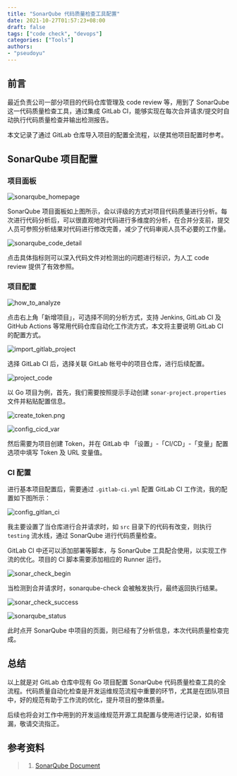 ```yaml
---
title: "SonarQube 代码质量检查工具配置"
date: 2021-10-27T01:57:23+08:00
draft: false
tags: ["code check", "devops"]
categories: ["Tools"]
authors:
- "pseudoyu"
---
```


## 前言

最近负责公司一部分项目的代码仓库管理及 code review 等，用到了 SonarQube 这一代码质量检查工具，通过集成 GitLab CI，能够实现在每次合并请求/提交时自动执行代码质量检查并输出检测报告。

本文记录了通过 GitLab 仓库导入项目的配置全流程，以便其他项目配置时参考。

## SonarQube 项目配置

### 项目面板

![sonarqube_homepage](https://image.pseudoyu.com/images/sonarqube_homepage.png)

SonarQube 项目面板如上图所示，会以评级的方式对项目代码质量进行分析。每次进行代码分析后，可以很直观地对代码进行多维度的分析，在合并分支前，提交人员可参照分析结果对代码进行修改完善，减少了代码审阅人员不必要的工作量。

![sonarqube_code_detail](https://image.pseudoyu.com/images/sonarqube_code_detail.png)

点击具体指标则可以深入代码文件对检测出的问题进行标识，为人工 code review 提供了有效参照。

### 项目配置

![how_to_analyze](https://image.pseudoyu.com/images/how_to_analyze.png)

点击右上角「新增项目」，可选择不同的分析方式，支持 Jenkins, GitLab CI 及 GitHub Actions 等常用代码仓库自动化工作流方式，本文将主要说明 GitLab CI 的配置方式。

![import_gitlab_project](https://image.pseudoyu.com/images/import_gitlab_project.png)

选择 GitLab CI 后，选择关联 GitLab 帐号中的项目仓库，进行后续配置。

![project_code](https://image.pseudoyu.com/images/project_code.png)

以 Go 项目为例，首先，我们需要按照提示手动创建 `sonar-project.properties` 文件并粘贴配置信息。

![create_token.png](https://image.pseudoyu.com/images/create_token.png.png)

![config_cicd_var](https://image.pseudoyu.com/images/config_cicd_var.png)

然后需要为项目创建 Token，并在 GitLab 中 「设置」-「CI/CD」-「变量」配置选项中填写 Token 及 URL 变量值。

### CI 配置

进行基本项目配置后，需要通过 `.gitlab-ci.yml` 配置 GitLab CI 工作流，我的配置如下图所示：

![config_gitlan_ci](https://image.pseudoyu.com/images/config_gitlan_ci.png)

我主要设置了当仓库进行合并请求时，如 `src` 目录下的代码有改变，则执行 `testing` 流水线，通过 SonarQube 进行代码质量检查。

GitLab CI 中还可以添加部署等脚本，与 SonarQube 工具配合使用，以实现工作流的优化。项目的 CI 脚本需要添加相应的 Runner 运行。

![sonar_check_begin](https://image.pseudoyu.com/images/sonar_check_begin.png)

当检测到合并请求时，sonarqube-check 会被触发执行，最终返回执行结果。

![sonar_check_success](https://image.pseudoyu.com/images/sonar_check_success.png)

![sonarqube_status](https://image.pseudoyu.com/images/sonarqube_status.png)

此时点开 SonarQube 中项目的页面，则已经有了分析信息，本次代码质量检查完成。

## 总结

以上就是对 GitLab 仓库中现有 Go 项目配置 SonarQube 代码质量检查工具的全流程。代码质量自动化检查是开发运维规范流程中重要的环节，尤其是在团队项目中，好的规范有助于工作流的优化，提升项目的整体质量。

后续也将会对工作中用到的开发运维规范开源工具配置与使用进行记录，如有错漏，敬请交流指正。

## 参考资料

> 1. [SonarQube Document](https://docs.sonarqube.org/latest/)
